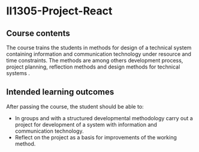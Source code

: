 # II1305-Project-React
## Course contents
  The course trains the students in methods for design of a technical system containing information and communication technology under resource and time constraints. The methods are among others development process, project planning, reflection methods and design methods for technical systems .


## Intended learning outcomes
  After passing the course, the student should be able to:
  - In groups and with a structured developmental methodology carry out a project for development of a system with information and communication technology.
  - Reflect on the project as a basis for improvements of the working method.
